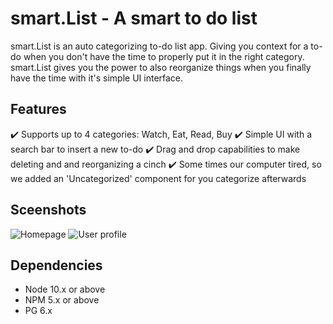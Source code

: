 smart.List - A smart to do list
=========
smart.List is an auto categorizing to-do list app. Giving you context for a to-do when you don't have the time to properly put it in the right category. smart.List gives you the power to also reorganize things when you finally have the time with it's simple UI interface.

## Features
:heavy_check_mark:  Supports up to 4 categories: Watch, Eat, Read, Buy
:heavy_check_mark:  Simple UI with a search bar to insert a new to-do
:heavy_check_mark:  Drag and drop capabilities to make deleting and and reorganizing a cinch
:heavy_check_mark:  Some times our computer tired, so we added an 'Uncategorized' component for you categorize afterwards

## Sceenshots

![Homepage](https://github.com/mwkho/smart.List/blob/cleaning/public/docs/homepage.png)
![User profile](https://github.com/mwkho/smart.List/blob/cleaning/public/docs/userProfile.png)

## Dependencies

- Node 10.x or above
- NPM 5.x or above
- PG 6.x

